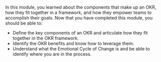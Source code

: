 In this module, you learned about the components that make up an OKR, how they fit together in a framework, and how they empower teams to accomplish their goals. Now that you have completed this module, you should be able to:

- Define the key components of an OKR and articulate how they fit together in the OKR framework.
- Identify the OKR benefits and know how to leverage them.
- Understand what the Emotional Cycle of Change is and be able to identify where you are in the process.
